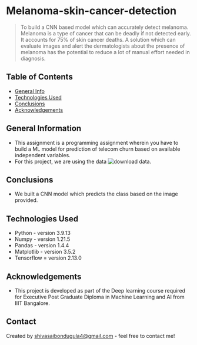 # Melanoma-skin-cancer-detection
> To build a CNN based model which can accurately detect melanoma. Melanoma is a type of cancer that can be deadly if not detected early. It accounts for 75% of skin cancer deaths. A solution which can evaluate images and alert the dermatologists about the presence of melanoma has the potential to reduce a lot of manual effort needed in diagnosis.


## Table of Contents
* [General Info](#general-information)
* [Technologies Used](#technologies-used)
* [Conclusions](#conclusions)
* [Acknowledgements](#acknowledgements)


## General Information
- This assignment is a programming assignment wherein you have to build a ML model for prediction of telecom churn based on available independent variables.
- For this project, we are using the data ![download data](https://drive.google.com/file/d/1Zg6b-M_FXkLehP3P9eeqkcrJV8H4Clzc/view?usp=drive_link).

## Conclusions
- We built a CNN model which predicts the class based on the image provided.

## Technologies Used
- Python - version 3.9.13
- Numpy - version 1.21.5
- Pandas - version 1.4.4
- Matplotlib - version 3.5.2
- Tensorflow = version 2.13.0

## Acknowledgements
- This project is developed as part of the Deep learning course required for Executive Post Graduate Diploma in Machine Learning and AI from IIIT Bangalore.


## Contact
Created by shivasaibondugula4@gmail.com - feel free to contact me!
